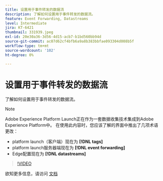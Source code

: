 ```yaml
---
title: 设置用于事件转发的数据流
description: 了解如何设置用于事件转发的数据流。
feature: Event Forwarding, Datastreams
level: Intermediate
jira: KT-6421
thumbnail: 331939.jpeg
exl-id: 20e30a36-3d56-4d15-acb7-b1bd560bb94d
source-git-commit: ac07d62cf4bfb6a9a8b383bbfae093304d008b5f
workflow-type: tm+mt
source-wordcount: '102'
ht-degree: 0%

---
```


# 设置用于事件转发的数据流

了解如何设置用于事件转发的数据流。

>[!NOTE]
>
>Adobe Experience Platform Launch正在作为一套数据收集技术集成到Adobe Experience Platform中。 在使用此内容时，您应该了解的界面中推出了几项术语更改：
> 
> * platform launch（客户端）现在为 **[!DNL tags]**
> * platform launch服务器端现在为 **[!DNL event forwarding]**
> * Edge配置现在为 **[!DNL datastreams]**

>[!VIDEO](https://video.tv.adobe.com/v/331939?quality=12&learn=on)

欲知更多信息，请访问 [文档](https://experienceleague.adobe.com/docs/experience-platform/tags/event-forwarding/getting-started.html#create-a-datastream)
